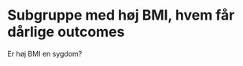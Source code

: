 # Subgruppe med høj BMI, hvem får dårlige outcomes
Er høj BMI en sygdom?

<!-- #p1 #service -->

<!-- {BearID:306D78A0-A190-4F74-B5E9-9E360B494DEC-14187-00000625D39E1020} -->
